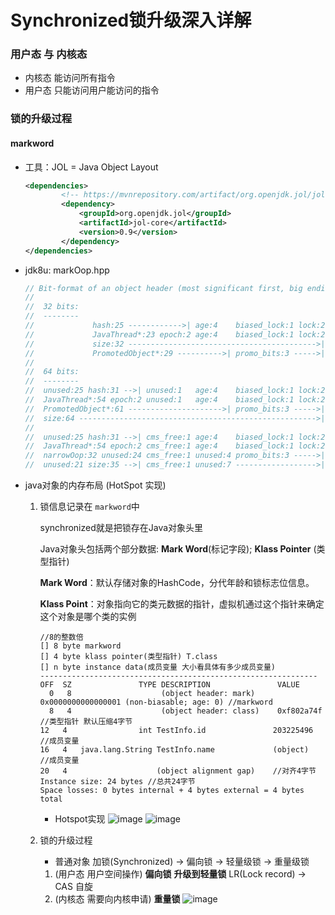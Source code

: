 Synchronized锁升级深入详解
===
### 用户态 与 内核态
* 内核态 能访问所有指令
* 用户态 只能访问用户能访问的指令

### 锁的升级过程
#### markword
* 工具：JOL = Java Object Layout
    ```xml
    <dependencies>
            <!-- https://mvnrepository.com/artifact/org.openjdk.jol/jol-core -->
            <dependency>
                <groupId>org.openjdk.jol</groupId>
                <artifactId>jol-core</artifactId>
                <version>0.9</version>
            </dependency>
    </dependencies>
    ```
* jdk8u: markOop.hpp
    ```java
    // Bit-format of an object header (most significant first, big endian layout below):
    //
    //  32 bits:
    //  --------
    //             hash:25 ------------>| age:4    biased_lock:1 lock:2 (normal object)
    //             JavaThread*:23 epoch:2 age:4    biased_lock:1 lock:2 (biased object)
    //             size:32 ------------------------------------------>| (CMS free block)
    //             PromotedObject*:29 ---------->| promo_bits:3 ----->| (CMS promoted object)
    //
    //  64 bits:
    //  --------
    //  unused:25 hash:31 -->| unused:1   age:4    biased_lock:1 lock:2 (normal object)
    //  JavaThread*:54 epoch:2 unused:1   age:4    biased_lock:1 lock:2 (biased object)
    //  PromotedObject*:61 --------------------->| promo_bits:3 ----->| (CMS promoted object)
    //  size:64 ----------------------------------------------------->| (CMS free block)
    //
    //  unused:25 hash:31 -->| cms_free:1 age:4    biased_lock:1 lock:2 (COOPs && normal object)
    //  JavaThread*:54 epoch:2 cms_free:1 age:4    biased_lock:1 lock:2 (COOPs && biased object)
    //  narrowOop:32 unused:24 cms_free:1 unused:4 promo_bits:3 ----->| (COOPs && CMS promoted object)
    //  unused:21 size:35 -->| cms_free:1 unused:7 ------------------>| (COOPs && CMS free block)
    ```
* java对象的内存布局 (HotSpot 实现)    
    1. 锁信息记录在 `markword`中

        synchronized就是把锁存在Java对象头里
        
        Java对象头包括两个部分数据: **Mark Word**(标记字段); **Klass Pointer** (类型指针)
        
        **Mark Word**：默认存储对象的HashCode，分代年龄和锁标志位信息。
        
        **Klass Point**：对象指向它的类元数据的指针，虚拟机通过这个指针来确定这个对象是哪个类的实例
        ```
        //8的整数倍
        [] 8 byte markword
        [] 4 byte klass pointer(类型指针) T.class
        [] n byte instance data(成员变量 大小看具体有多少成员变量)
        --------------------------------------------------------------
        OFF  SZ               TYPE DESCRIPTION               VALUE
          0   8                    (object header: mark)     0x0000000000000001 (non-biasable; age: 0) //markword
          8   4                    (object header: class)    0xf802a74f  //类型指针 默认压缩4字节
        12   4                int TestInfo.id               203225496 //成员变量
        16   4   java.lang.String TestInfo.name             (object)  //成员变量
        20   4                    (object alignment gap)    //对齐4字节
        Instance size: 24 bytes //总共24字节
        Space losses: 0 bytes internal + 4 bytes external = 4 bytes total
        ```
        * Hotspot实现
            ![image](https://i.imgur.com/GBXfmdQ.png)
            ![image](https://image-static.segmentfault.com/260/918/2609180466-4799c6800a5379d1)
    1. 锁的升级过程
        * 普通对象 加锁(Synchronized) -> 偏向锁 -> 轻量级锁 -> 重量级锁
        1. (用户态 用户空间操作) **偏向锁** **升级到轻量锁** LR(Lock record)  -> CAS 自旋
        1. (内核态 需要向内核申请) **重量锁**
        ![image](https://i.imgur.com/xDwBciC.png)